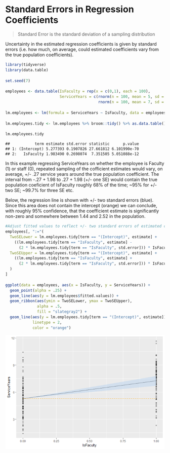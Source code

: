 Standard Errors in Regression Coefficients
================

> Standard Error is the standard deviation of a sampling distribution

Uncertainty in the estimated regression coefficients is given by
standard errors (i.e. how much, on average, could estimated coefficients
vary from the true population coefficients).

``` r
library(tidyverse)
library(data.table)

set.seed(7)

employees <- data.table(IsFaculty = rep(x = c(0,1), each = 100),
                        ServiceYears = c(rnorm(n = 100, mean = 5, sd = 2), 
                                         rnorm(n = 100, mean = 7, sd = 2)))

lm.employees <- lm(formula = ServiceYears ~ IsFaculty, data = employees)

lm.employees.tidy <- lm.employees %>% broom::tidy() %>% as.data.table()

lm.employees.tidy
```

    ##           term estimate std.error statistic      p.value
    ## 1: (Intercept) 5.277393 0.1907826 27.661812 6.101990e-70
    ## 2:   IsFaculty 1.983490 0.2698074  7.351505 5.051088e-12

In this example regressing ServiceYears on whether the employee is
Faculty (1) or staff (0), repeated sampling of the cofficient estimates
would vary, on average, +/- .27 service years around the true population
coefficient. The interval from -.27 + 1.98 to .27 + 1.98 (+/- one SE)
would contain the true population coeficient of IsFaculty roughly 68% of
the time; ~95% for +/- two SE; ~99.7% for three SE etc.

Below, the regression line is shown with +/- two standard errors (blue).
Since this area does not contain the intercept (orange) we can conclude,
with roughly 95% confidence, that the coefficient estimate is
significantly non-zero and somewhere between 1.44 and 2.52 in the
population.

``` r
#Adjust fitted values to reflect +/- two standard errors of estimated coefficient IsFaculty and assign to employees
employees[, ":="(
  TwoSELower = lm.employees.tidy[term == "(Intercept)", estimate] +
    ((lm.employees.tidy[term == "IsFaculty", estimate] - 
      (2 * lm.employees.tidy[term == "IsFaculty", std.error])) * IsFaculty),
  TwoSEUpper = lm.employees.tidy[term == "(Intercept)", estimate] + 
    ((lm.employees.tidy[term == "IsFaculty", estimate] + 
      (2 * lm.employees.tidy[term == "IsFaculty", std.error])) * IsFaculty)
  )
]

ggplot(data = employees, aes(x = IsFaculty, y = ServiceYears)) +
  geom_point(alpha = .25) +
  geom_line(aes(y = lm.employees$fitted.values)) +
  geom_ribbon(aes(ymin = TwoSELower, ymax = TwoSEUpper),
              alpha = .5, 
              fill = "slategray2") +
  geom_line(aes(y = lm.employees.tidy[term == "(Intercept)", estimate]), 
            linetype = 2, 
            color = "orange")
```

![](Standard_Errors_in_Regression_Coefficients_files/figure-gfm/unnamed-chunk-2-1.png)<!-- -->
